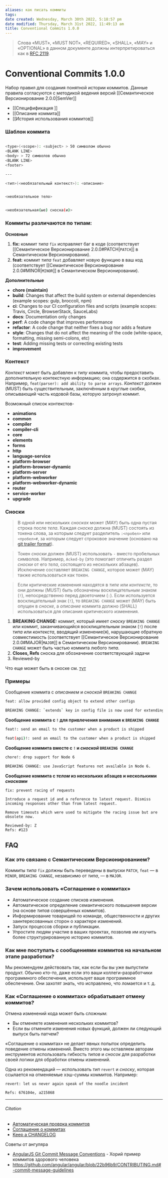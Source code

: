 ```yaml
---
aliases: как писать коммиты
tags: 
date created: Wednesday, March 30th 2022, 5:18:57 pm
date modified: Thursday, March 31st 2022, 11:49:13 am
title: Conventional Commits 1.0.0
---
```

>Слова «MUST», «MUST NOT», «REQUIRED», «SHALL», «MAY» и «OPTIONAL» в данном документе должны интерпретироваться как в [RFC 2119](https://www.ietf.org/rfc/rfc2119.txt).

# Conventional Commits 1.0.0

Набор правил для создания понятной истории коммитов. Данные правила согласуются с методикой ведения версий [[Семантическое Версионирование 2.0.0|SemVer]]

- [[Специфификация ]]
- [[Описание коммита]]
- [[История использования коммитов]]

### Шаблон коммита

```bash

<type>(<scope>): <subject> > 50 символом обычно
<BLANK LINE>
<body> > 72 символов обычно
<BLANK LINE>
<footer>

---

<тип>(<необязательный контекст>): <описание>


<необязательное тело>


<необязательная(ые) сноска(и)>
```

### Коммиты различаются по типам:

**Основные**

1. **fix:** коммит _типа_ `fix` исправляет баг в коде (соответствует [[Семантическое Версионирование 2.0.0#PATCH|`PATCH`]] в Cемантическом Версионировании).
2. **feat:** коммит _типа_ `feat` добавляет новую функцию в ваш код (соответствует [[Семантическое Версионирование 2.0.0#MINOR|`MINOR`]] в Cемантическом Версионировании).

**Дополнительные**

- **chore (maintain)**
- **build**: Changes that affect the build system or external dependencies (example scopes: gulp, broccoli, npm)
- **ci**: Changes to our CI configuration files and scripts (example scopes: Travis, Circle, BrowserStack, SauceLabs)
- **docs**: Documentation only changes
- **perf**: A code change that improves performance
- **refactor**: A code change that neither fixes a bug nor adds a feature
- **style**: Changes that do not affect the meaning of the code (white-space, formatting, missing semi-colons, etc)
- **test**: Adding missing tests or correcting existing tests
- **improvement**	

### Контекст

 _Контекст_ может быть добавлен к _типу_ коммита, чтобы предоставить дополнительную контекстную информацию; она содержится в скобках. Например, `feat(parser): add ability to parse arrays`.
 _Контекст_ должен (MUST) быть существительным, заключённым в круглые скобки, описывающий часть кодовой базы, которую затронул коммит.
 
 Возможный список контекстов-  
 
 - **animations**
- **common**
- **compiler**
- **compiler-cli**
- **core**
- **elements**
- **forms**
- **http**
- **language-service**
- **platform-browser**
- **platform-browser-dynamic**
- **platform-server**
- **platform-webworker**
- **platform-webworker-dynamic**
- **router**
- **service-worker**
- **upgrade**


### Cноски

 >В одной или нескольких _сносках_ может (MAY) быть одна пустая строка после _тела_. Каждая _сноска_ должна (MUST) состоять из токена слова, за которым следует разделитель `:<пробел>` или `<пробел>#`, за которым следует строковое значение (основано на [git trailer format](https://git-scm.com/docs/git-interpret-trailers)).

>Токен _сноски_ должен (MUST) использовать `-` вместо пробельных символов. Например, `Acked-by` (это помогает отличить раздел _сноски_ от его _тела_, состоящего из нескольких абзацев). Исключение составляет `BREAKING CHANGE`, которое может (MAY) также использоваться как токен.

> Если критические изменения находятся в _типе_ или _контексте_, то они должны (MUST) быть обозначены восклицательным знаком (`!`), непосредственно перед двоеточием (`:`). Если используется восклицательный знак (`!`), то `BREAKING CHANGE` может (MAY) быть опущен в _сноске_, а _описание_ коммита должно (SHALL) использоваться для описания критического изменения.

1. **BREAKING CHANGE:** коммит, который имеет _сноску_ `BREAKING CHANGE` или коммит, заканчивающийся восклицательным знаком (`!`) после _типа_ или _контекста_, вводящий изменение(я), нарушающие обратную совместимость (соответствует [[Семантическое Версионирование 2.0.0#MAJOR|`MAJOR`]] в Cемантическом Версионировании). `BREAKING CHANGE` может быть частью коммита любого _типа_.
2. **Closes, Refs** сноска для обозначение соответствующей задачи
3. Reviewed-by

Что еще может быть в сноске см. [тут](https://docs.github.com/en/issues/tracking-your-work-with-issues/linking-a-pull-request-to-an-issue)

### Примеры

Сообщение коммита с _описанием_ и _сноской_ `BREAKING CHANGE`

```bash
feat: allow provided config object to extend other configs

BREAKING CHANGE: `extends` key in config file is now used for extending other config files
```

**Сообщение коммита с `!` для привлечения внимания к `BREAKING CHANGE`**

```bash
feat!: send an email to the customer when a product is shipped
```

```bash
feat(api)!: send an email to the customer when a product is shipped
```

**Сообщение коммита вместе с `!` и _сноской_ `BREAKING CHANGE`**

```bash
chore!: drop support for Node 6

BREAKING CHANGE: use JavaScript features not available in Node 6.
```

**Сообщение коммита с _телом_ из нескольких абзацев и несколькими _сносками_**

```
fix: prevent racing of requests

Introduce a request id and a reference to latest request. Dismiss
incoming responses other than from latest request.

Remove timeouts which were used to mitigate the racing issue but are
obsolete now.

Reviewed-by: Z
Refs: #123
```

##   FAQ

###   Как это связано с Семантическим Версионированием?

Коммиты _типа_ `fix` должны быть переведены в выпуски `PATCH`, `feat` — в `MINOR`, `BREAKING CHANGE`, независимо от _типа_, — в `MAJOR`.

### Зачем использовать «Соглашение о коммитах»

- Автоматическое создание списков изменения.
- Автоматическое определение семантического повышения версии (на основе _типов_ совершённых коммитов).
- Информирование товарищей по команде, общественности и других заинтересованных сторон о характере изменений.
- Запуск процессов сборки и публикации.
- Упростите людям участие в ваших проектах, позволив им изучить более структурированную историю коммитов.

###   Как мне поступать с сообщениями коммитов на начальном этапе разработки?

Мы рекомендуем действовать так, как если бы вы уже выпустили продукт. Обычно _кто-то_, даже если это ваши коллеги-разработчики программного обеспечения, использует ваше программное обеспечение. Они захотят знать, что исправлено, что ломается и т. д.

###   Как «Соглашение о коммитах» обрабатывает отмену коммитов?

Отмена изменений кода может быть сложным:

- Вы отменяете изменения нескольких коммитов?
- Если вы отмените изменения новых функций, должен ли следующий выпуск быть патчем?

«Соглашение о коммитах» не делает явных попыток определить поведение отмены изменений. Вместо этого мы оставляем авторам инструментов использовать гибкость _типов_ и _сносок_ для разработки своей логики для обработки отмены изменений.

Одна из рекомендаций — использовать _тип_ `revert` и _сноску_, которая ссылается на отменяемые хэш-суммы коммитов. Например:

```
revert: let us never again speak of the noodle incident

Refs: 676104e, a215868
```

---

###### Citation

- [Автоматическая проврка коммитов](https://commitlint.js.org/#/reference-rules)
- [Соглашение о коммитах](https://www.conventionalcommits.org/ru/v1.0.0-beta.2/)
- [Keep a CHANGELOG](https://keepachangelog.com/en/0.3.0/)

Советы от ангуляра

- [AngularJS Git Commit Message Conventions](https://docs.google.com/document/d/1QrDFcIiPjSLDn3EL15IJygNPiHORgU1_OOAqWjiDU5Y/edit#) - Хорий пример коммитов здорового человека
- https://github.com/angular/angular/blob/22b96b9/CONTRIBUTING.md#-commit-message-guidelines
